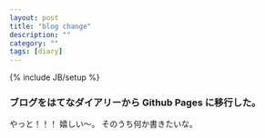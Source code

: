 ```yaml
---
layout: post
title: "blog change"
description: ""
category: ""
tags: [diary]
---
```

{% include JB/setup %}

### ブログをはてなダイアリーから Github Pages に移行した。

やっと！！！
嬉しい〜。
そのうち何か書きたいな。